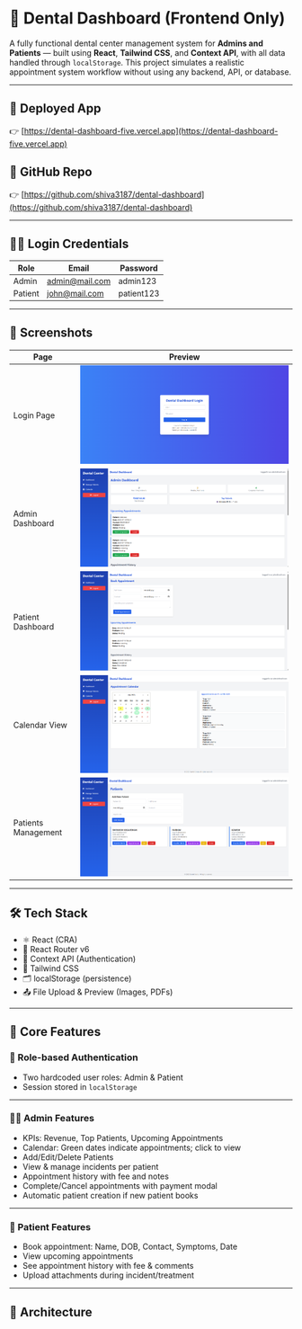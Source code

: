 # 🦷 Dental Dashboard (Frontend Only)

A fully functional dental center management system for **Admins and Patients** — built using **React**, **Tailwind CSS**, and **Context API**, with all data handled through `localStorage`. This project simulates a realistic appointment system workflow without using any backend, API, or database.

---

## 🔗 Deployed App  
👉 [https://dental-dashboard-five.vercel.app](https://dental-dashboard-five.vercel.app)

## 📁 GitHub Repo  
👉 [https://github.com/shiva3187/dental-dashboard](https://github.com/shiva3187/dental-dashboard)

---

## 🧑‍⚕️ Login Credentials

| Role    | Email             | Password   |
|---------|-------------------|------------|
| Admin   | admin@mail.com    | admin123   |
| Patient | john@mail.com     | patient123 |

---

## 📸 Screenshots

| Page                | Preview                                                                 |
|---------------------|-------------------------------------------------------------------------|
| Login Page          | ![Login](./screenshots/Loginpage.png)                                   |
| Admin Dashboard     | ![Admin](./screenshots/AdminDashboard.png)                              |
| Patient Dashboard   | ![Patient](./screenshots/PatientDashboard.png)                          |
| Calendar View       | ![Calendar](./screenshots/CalendarView.png)                              |
| Patients Management | ![CRUD](./screenshots/PatientsCRUDbyADMIN.png)                           |

---

## 🛠️ Tech Stack

- ⚛️ React (CRA)
- 🧭 React Router v6
- 💼 Context API (Authentication)
- 💨 Tailwind CSS
- 🗂️ localStorage (persistence)
- 📤 File Upload & Preview (Images, PDFs)

---

## 📌 Core Features

### 🔐 Role-based Authentication
- Two hardcoded user roles: Admin & Patient
- Session stored in `localStorage`

---

### 👨‍⚕️ Admin Features
- KPIs: Revenue, Top Patients, Upcoming Appointments
- Calendar: Green dates indicate appointments; click to view
- Add/Edit/Delete Patients
- View & manage incidents per patient
- Appointment history with fee and notes
- Complete/Cancel appointments with payment modal
- Automatic patient creation if new patient books

---

### 👤 Patient Features
- Book appointment: Name, DOB, Contact, Symptoms, Date
- View upcoming appointments
- See appointment history with fee & comments
- Upload attachments during incident/treatment

---

## 🧠 Architecture


